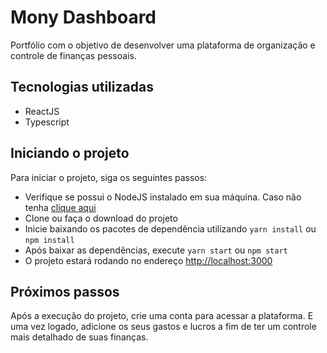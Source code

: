 
# Mony Dashboard 

Portfólio com o objetivo de desenvolver uma plataforma de organização e controle de finanças pessoais.

## Tecnologias utilizadas

- ReactJS   
- Typescript

## Iniciando o projeto

Para iniciar o projeto, siga os seguintes passos:

- Verifique se possui o NodeJS instalado em sua máquina. Caso não tenha [clique aqui](https://nodejs.org/en/)
- Clone ou faça o download do projeto
- Inicie baixando os pacotes de dependência utilizando `yarn install` ou `npm install`
- Após baixar as dependências, execute `yarn start` ou `npm start`
- O projeto estará rodando no endereço [http://localhost:3000](http://localhost:3000)

## Próximos passos

Após a execução do projeto, crie uma conta para acessar a plataforma. E uma vez logado, adicione os seus gastos e lucros a fim de ter um controle mais detalhado de suas finanças.